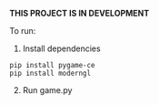 **THIS PROJECT IS IN DEVELOPMENT**

To run:

1) Install dependencies
```
pip install pygame-ce
pip install moderngl
```

2) Run game.py
